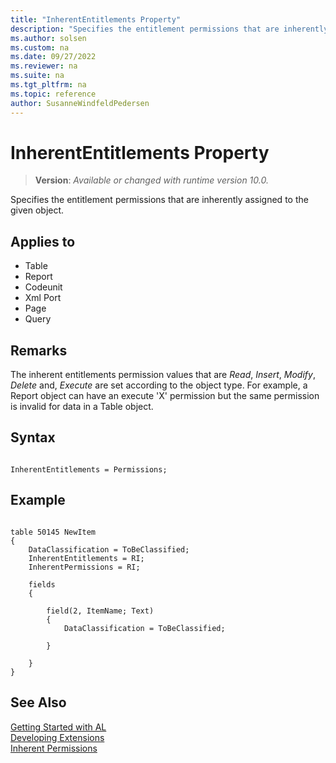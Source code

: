 ```yaml
---
title: "InherentEntitlements Property"
description: "Specifies the entitlement permissions that are inherently assigned to the given object."
ms.author: solsen
ms.custom: na
ms.date: 09/27/2022
ms.reviewer: na
ms.suite: na
ms.tgt_pltfrm: na
ms.topic: reference
author: SusanneWindfeldPedersen
---
```

[//]: # (START>DO_NOT_EDIT)
[//]: # (IMPORTANT:Do not edit any of the content between here and the END>DO_NOT_EDIT.)
[//]: # (Any modifications should be made in the .xml files in the ModernDev repo.)
# InherentEntitlements Property
> **Version**: _Available or changed with runtime version 10.0._

Specifies the entitlement permissions that are inherently assigned to the given object.

## Applies to
-   Table
-   Report
-   Codeunit
-   Xml Port
-   Page
-   Query

[//]: # (IMPORTANT: END>DO_NOT_EDIT)


## Remarks

The inherent entitlements permission values that are *Read*, *Insert*, *Modify*, *Delete* and, *Execute* are set according to the object type. For example, a Report object can have an execute 'X' permission but the same permission is invalid for data in a Table object.

## Syntax 

```AL

InherentEntitlements = Permissions;

```

## Example 

```AL

table 50145 NewItem
{
    DataClassification = ToBeClassified;
    InherentEntitlements = RI;
    InherentPermissions = RI;

    fields
    {
        
        field(2, ItemName; Text)    
        {
            DataClassification = ToBeClassified;
        
        }  

    }
}
```

## See Also  
[Getting Started with AL](../devenv-get-started.md)  
[Developing Extensions](../devenv-dev-overview.md)  
[Inherent Permissions](../devenv-inherent-permissions.md)  

